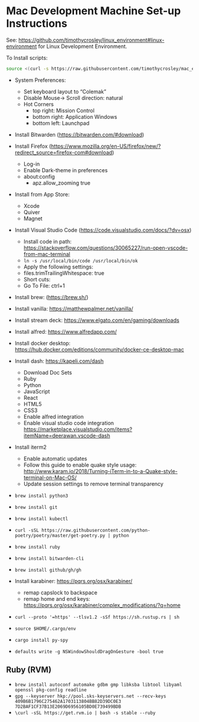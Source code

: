# Mac Development Machine Set-up Instructions

See: https://github.com/timothycrosley/linux_environment#linux-environment for Linux Development Environment.

To Install scripts:
```bash
source <(curl -s https://raw.githubusercontent.com/timothycrosley/mac_environment/master/install.sh)
```

- System Preferences:
    - Set keyboard layout to “Colemak”
    - Disable Mouse-> Scroll direction: natural
    - Hot Corners
       - top right: Mission Control
       - bottom right: Application Windows
       - bottom left: Launchpad
- Install Bitwarden (https://bitwarden.com/#download)
- Install Firefox (https://www.mozilla.org/en-US/firefox/new/?redirect_source=firefox-com#download)
    - Log-in
    - Enable Dark-theme in preferences
    - about:config
        - apz.allow_zooming	true
- Install from App Store:
    - Xcode
    - Quiver
    - Magnet
- Install Visual Studio Code (https://code.visualstudio.com/docs/?dv=osx)
   - Install code in path: https://stackoverflow.com/questions/30065227/run-open-vscode-from-mac-terminal
   - `ln -s /usr/local/bin/code /usr/local/bin/ok`
   - Apply the following settings:
    - files.trimTrailingWhitespace: true
   - Short cuts:
    - Go To File: ctrl+1

- Install brew: (https://brew.sh/)
- Install vanilla: https://matthewpalmer.net/vanilla/
- Install stream deck: https://www.elgato.com/en/gaming/downloads
- Install alfred: https://www.alfredapp.com/
- Install docker desktop: https://hub.docker.com/editions/community/docker-ce-desktop-mac
- Install dash: https://kapeli.com/dash
   - Download Doc Sets
    - Ruby
    - Python
    - JavaScript
    - React
    - HTML5
    - CSS3
   - Enable alfred integration
   - Enable visual studio code integration https://marketplace.visualstudio.com/items?itemName=deerawan.vscode-dash
- Install iterm2
    - Enable automatic updates
    - Follow this guide to enable quake style usage: http://www.karam.io/2018/Turning-iTerm-in-to-a-Quake-style-terminal-on-Mac-OS/
    - Update session settings to remove terminal transparency
- `brew install python3`
- `brew install git`
- `brew install kubectl`
- `curl -sSL https://raw.githubusercontent.com/python-poetry/poetry/master/get-poetry.py | python`
- `brew install ruby`
- `brew install bitwarden-cli`
- `brew install github/gh/gh`
- Install karabiner: https://pqrs.org/osx/karabiner/
   - remap capslock to backspace
   - remap home and end keys: https://pqrs.org/osx/karabiner/complex_modifications/?q=home
- `curl --proto '=https' --tlsv1.2 -sSf https://sh.rustup.rs | sh`
- `source $HOME/.cargo/env`
- `cargo install py-spy`
- `defaults write -g NSWindowShouldDragOnGesture -bool true`

## Ruby (RVM)
- `brew install autoconf automake gdbm gmp libksba libtool libyaml openssl pkg-config readline`
- `gpg --keyserver hkp://pool.sks-keyservers.net --recv-keys 409B6B1796C275462A1703113804BB82D39DC0E3 7D2BAF1CF37B13E2069D6956105BD0E739499BDB`
- `\curl -sSL https://get.rvm.io | bash -s stable --ruby`
